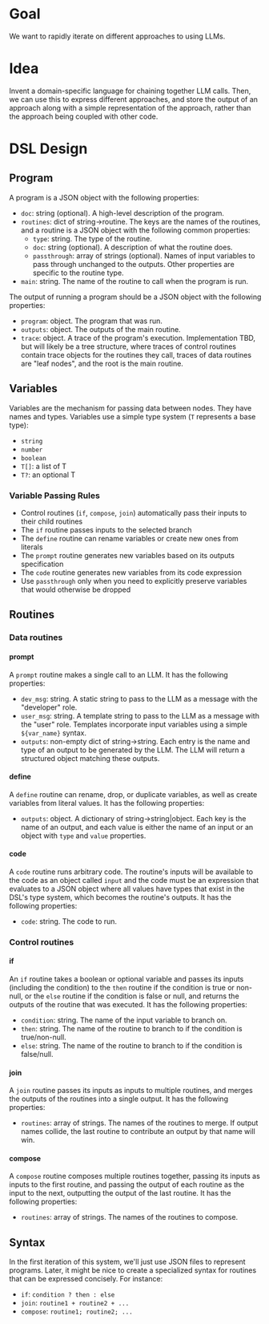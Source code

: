 # Goal

We want to rapidly iterate on different approaches to using LLMs.

# Idea

Invent a domain-specific language for chaining together LLM calls. Then, we can use this to express different approaches, and store the output of an approach along with a simple representation of the approach, rather than the approach being coupled with other code.

# DSL Design

## Program

A program is a JSON object with the following properties:
- `doc`: string (optional). A high-level description of the program.
- `routines`: dict of string->routine. The keys are the names of the routines, and a routine is a JSON object with the following common properties:
  - `type`: string. The type of the routine.
  - `doc`: string (optional). A description of what the routine does.
  - `passthrough`: array of strings (optional). Names of input variables to pass through unchanged to the outputs.
  Other properties are specific to the routine type.
- `main`: string. The name of the routine to call when the program is run.

The output of running a program should be a JSON object with the following properties:
- `program`: object. The program that was run.
- `outputs`: object. The outputs of the main routine.
- `trace`: object. A trace of the program's execution. Implementation TBD, but will likely be a tree structure, where traces of control routines contain trace objects for the routines they call, traces of data routines are "leaf nodes", and the root is the main routine.

## Variables

Variables are the mechanism for passing data between nodes. They have names and types. Variables use a simple type system (`T` represents a base type):
- `string`
- `number`
- `boolean`
- `T[]`: a list of T
- `T?`: an optional T

### Variable Passing Rules
- Control routines (`if`, `compose`, `join`) automatically pass their inputs to their child routines
- The `if` routine passes inputs to the selected branch
- The `define` routine can rename variables or create new ones from literals
- The `prompt` routine generates new variables based on its outputs specification
- The `code` routine generates new variables from its code expression
- Use `passthrough` only when you need to explicitly preserve variables that would otherwise be dropped

## Routines

### Data routines

#### prompt

A `prompt` routine makes a single call to an LLM. It has the following properties:

- `dev_msg`: string. A static string to pass to the LLM as a message with the "developer" role.
- `user_msg`: string. A template string to pass to the LLM as a message with the "user" role. Templates incorporate input variables using a simple `${var_name}` syntax.
- `outputs`: non-empty dict of string->string. Each entry is the name and type of an output to be generated by the LLM. The LLM will return a structured object matching these outputs.

#### define

A `define` routine can rename, drop, or duplicate variables, as well as create variables from literal values. It has the following properties:
- `outputs`: object. A dictionary of string->string|object. Each key is the name of an output, and each value is either the name of an input or an object with `type` and `value` properties.

#### code

A `code` routine runs arbitrary code. The routine's inputs will be available to the code as an object called `input` and the code must be an expression that evaluates to a JSON object where all values have types that exist in the DSL's type system, which becomes the routine's outputs. It has the following properties:
- `code`: string. The code to run.

### Control routines

#### if

An `if` routine takes a boolean or optional variable and passes its inputs (including the condition) to the `then` routine if the condition is true or non-null, or the `else` routine if the condition is false or null, and returns the outputs of the routine that was executed. It has the following properties:
- `condition`: string. The name of the input variable to branch on.
- `then`: string. The name of the routine to branch to if the condition is true/non-null.
- `else`: string. The name of the routine to branch to if the condition is false/null.

#### join

A `join` routine passes its inputs as inputs to multiple routines, and merges the outputs of the routines into a single output. It has the following properties:
- `routines`: array of strings. The names of the routines to merge. If output names collide, the last routine to contribute an output by that name will win.

#### compose

A `compose` routine composes multiple routines together, passing its inputs as inputs to the first routine, and passing the output of each routine as the input to the next, outputting the output of the last routine. It has the following properties:
- `routines`: array of strings. The names of the routines to compose.

## Syntax

In the first iteration of this system, we'll just use JSON files to represent programs. Later, it might be nice to create a specialized syntax for routines that can be expressed concisely. For instance:
- `if`: `condition ? then : else`
- `join`: `routine1 + routine2 + ...`
- `compose`: `routine1; routine2; ...`
